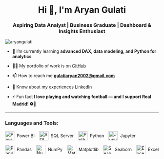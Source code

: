 <h1 align="center">Hi 👋, I'm Aryan Gulati</h1>
<h3 align="center">Aspiring Data Analyst | Business Graduate | Dashboard & Insights Enthusiast</h3>

<p align="left"> <img src="https://komarev.com/ghpvc/?username=aryangulati&label=Profile%20views&color=0e75b6&style=flat" alt="aryangulati" /> </p>

- 🌱 I’m currently learning **advanced DAX, data modeling, and Python for analytics**

- 👨‍💻 My portfolio of work is on [GitHub](https://github.com/aryangulati)

- 📫 How to reach me **gulatiaryan2002@gmail.com**

- 📄 Know about my experiences [LinkedIn](https://www.linkedin.com/in/aryan-gulati/)

- ⚡ Fun fact **I love playing and watching football — and I support Real Madrid! ⚽🤍**

---

<h3 align="left">Languages and Tools:</h3>
<p align="left" style="display: flex; flex-wrap: wrap; gap: 15px; align-items: center;">
  <span style="display: flex; align-items: center; gap: 8px;">
    <img src="https://upload.wikimedia.org/wikipedia/commons/c/cf/Microsoft_Power_BI_logo.svg" alt="Power BI" width="30" height="30" />
    Power BI
  </span>
  <span style="display: flex; align-items: center; gap: 8px;">
    <img src="https://cdn.jsdelivr.net/gh/devicons/devicon/icons/microsoftsqlserver/microsoftsqlserver-original.svg" alt="SQL Server" width="30" height="30" />
    SQL Server
  </span>
  <span style="display: flex; align-items: center; gap: 8px;">
    <img src="https://cdn.jsdelivr.net/gh/devicons/devicon/icons/python/python-original.svg" alt="Python" width="30" height="30" />
    Python
  </span>
  <span style="display: flex; align-items: center; gap: 8px;">
    <img src="https://cdn.jsdelivr.net/gh/devicons/devicon/icons/jupyter/jupyter-original.svg" alt="Jupyter" width="30" height="30" />
    Jupyter
  </span>
  <span style="display: flex; align-items: center; gap: 8px;">
    <img src="https://cdn.jsdelivr.net/gh/devicons/devicon/icons/pandas/pandas-original.svg" alt="Pandas" width="30" height="30" />
    Pandas
  </span>
  <span style="display: flex; align-items: center; gap: 8px;">
    <img src="https://cdn.jsdelivr.net/gh/devicons/devicon/icons/numpy/numpy-original.svg" alt="NumPy" width="30" height="30" />
    NumPy
  </span>
  <span style="display: flex; align-items: center; gap: 8px;">
    <img src="https://cdn.jsdelivr.net/gh/devicons/devicon/icons/matplotlib/matplotlib-original.svg" alt="Matplotlib" width="30" height="30" />
    Matplotlib
  </span>
  <span style="display: flex; align-items: center; gap: 8px;">
    <img src="https://upload.wikimedia.org/wikipedia/commons/thumb/8/8c/Seaborn_logo.svg/1200px-Seaborn_logo.svg.png" alt="Seaborn" width="30" height="30" />
    Seaborn
  </span>
  <span style="display: flex; align-items: center; gap: 8px;">
    <img src="https://upload.wikimedia.org/wikipedia/commons/7/7f/Microsoft_Office_Excel_%282018%E2%80%93present%29.svg" alt="Excel" width="30" height="30" />
    Excel
  </span>
</p>

